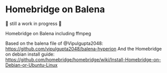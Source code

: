 # Homebridge on Balena

:construction_worker: still a work in progress :construction_worker:

Homebridge on Balena including ffmpeg 

Based on the balena file of @Vipulgupta2048: https://github.com/vipulgupta2048/balena-hyperion
And the Homebridge on debian install guide: https://github.com/homebridge/homebridge/wiki/Install-Homebridge-on-Debian-or-Ubuntu-Linux
